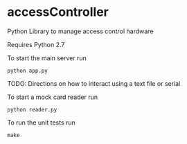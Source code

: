accessController
================

Python Library to manage access control hardware

Requires Python 2.7

To start the main server run 

`python app.py`

TODO: Directions on how to interact using a text file or serial

To start a mock card reader run

`python reader.py`

To run the unit tests run

`make`